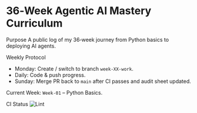 # 36‑Week Agentic AI Mastery Curriculum

Purpose
A public log of my 36‑week journey from Python basics to deploying AI agents.

Weekly Protocol
- Monday: Create / switch to branch `week-XX-work`.
- Daily: Code & push progress.
- Sunday: Merge PR back to `main` after CI passes and audit sheet updated.

Current Week: `Week‑01` – Python Basics.

CI Status ![Lint](https://github.com/<your‑user>/<repo>/actions/workflows/lint.yml/badge.svg)